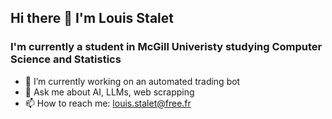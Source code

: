 ## Hi there 👋 I'm Louis Stalet
### I'm currently a student in McGill Univeristy studying Computer Science and Statistics

- 🔭 I’m currently working on an automated trading bot
- 💬 Ask me about AI, LLMs, web scrapping 
- 📫 How to reach me: louis.stalet@free.fr
